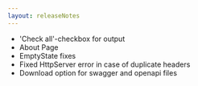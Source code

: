 ```yaml
---
layout: releaseNotes
---
```


* 'Check all'-checkbox for output
* About Page
* EmptyState fixes
* Fixed HttpServer error in case of duplicate headers
* Download option for swagger and openapi files